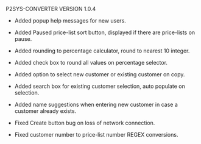 P2SYS-CONVERTER VERSION 1.0.4

- Added popup help messages for new users.
- Added Paused price-list sort button, displayed if there are price-lists on pause.
- Added rounding to percentage calculator, round to nearest 10 integer.
- Added check box to round all values on percentage selector.
- Added option to select new customer or existing customer on copy.
- Added search box for existing customer selection, auto populate on selection.
- Added name suggestions when entering new customer in case a customer already exists.

- Fixed Create button bug on loss of network connection.
- Fixed customer number to price-list number REGEX conversions.
